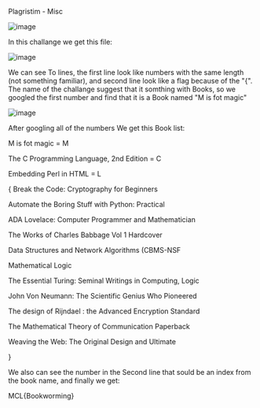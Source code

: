 Plagristim - Misc

![image](https://user-images.githubusercontent.com/81467647/179419671-861804d4-9188-4a53-be34-20a651355a58.png)

In this challange we get this file:

![image](https://user-images.githubusercontent.com/81467647/179419680-6f415b34-8ebf-403e-a16e-5c0ede0ca8fc.png)

We can see To lines, the first line look like numbers with the same length (not something familiar), and second line look like a flag because of the "{".
The name of the challange suggest that it somthing with Books, so we googled the first number and find that it is a Book named "M is fot magic"

![image](https://user-images.githubusercontent.com/81467647/179419845-91b22fc0-4a7a-4b8a-a48e-5acb9a97d5f4.png)

After googling all of the numbers We get this Book list:

M is fot magic = M

The C Programming Language, 2nd Edition = C

Embedding Perl in HTML = L

{
Break the Code: Cryptography for Beginners

Automate the Boring Stuff with Python: Practical

ADA Lovelace: Computer Programmer and Mathematician 

The Works of Charles Babbage Vol 1 Hardcover

Data Structures and Network Algorithms (CBMS-NSF

Mathematical Logic

The Essential Turing: Seminal Writings in Computing, Logic

John Von Neumann: The Scientific Genius Who Pioneered

The design of Rijndael : the Advanced Encryption Standard

The Mathematical Theory of Communication Paperback

Weaving the Web: The Original Design and Ultimate

}

We also can see the number in the Second line that sould be an index from the book name, and finally we get:

MCL{Bookworming}  
